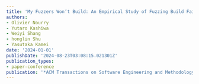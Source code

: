 ```yaml
---
title: 'My Fuzzers Won’t Build: An Empirical Study of Fuzzing Build Failures'
authors:
- Olivier Nourry
- Yutaro Kashiwa
- Weiyi Shang
- honglin Shu
- Yasutaka Kamei
date: '2024-01-01'
publishDate: '2024-08-23T03:08:15.021301Z'
publication_types:
- paper-conference
publication: '*ACM Transactions on Software Engineering and Methodology (TOSEM)*'
---
```

